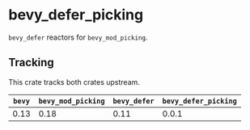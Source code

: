 # bevy_defer_picking

`bevy_defer` reactors for `bevy_mod_picking`.

## Tracking

This crate tracks both crates upstream.

| `bevy` | `bevy_mod_picking` | `bevy_defer` | `bevy_defer_picking` |
| ------ | ------------------ | ------------ | -------------------- |
| 0.13 | 0.18 | 0.11 | 0.0.1 |
